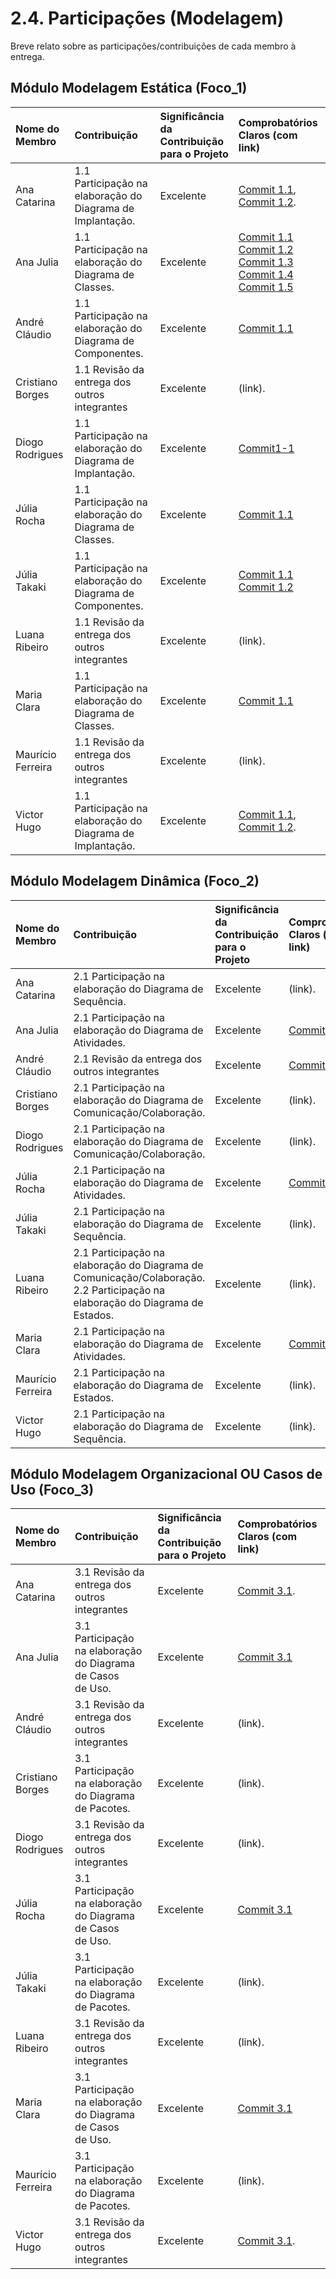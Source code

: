 # 2.4. Participações (Modelagem)

Breve relato sobre as participações/contribuições de cada membro à entrega. 

## Módulo Modelagem Estática (Foco_1)

| Nome do Membro       | Contribuição                                              | Significância da Contribuição para o Projeto | Comprobatórios Claros (com link) |
|:--------------------|:---------------------------------------------------------|:--------------------------------------------|:---------------------------------|
| Ana Catarina         | 1.1 Participação na elaboração do Diagrama de Implantação.    | Excelente                                         | [Commit 1.1](https://github.com/UnBArqDsw2025-1-Turma02/2025.1-T02-_G1_JogoEducacional_Entrega_02/commit/3dc41d2d6a9f5f488e808c665c220d7e9f26b2be), [Commit 1.2](https://github.com/UnBArqDsw2025-1-Turma02/2025.1-T02-_G1_JogoEducacional_Entrega_02/commit/bd64b0c2b1f3326e0ce5b355920ce8de04b7e7dc). |
| Ana Julia            | 1.1 Participação na elaboração do Diagrama de Classes.    | Excelente                                   | [Commit 1.1](https://github.com/UnBArqDsw2025-1-Turma02/2025.1-T02-_G1_JogoEducacional_Entrega_02/commit/e7e1d97e6bf70565d7660e5bc9619a8e4bdd90c0)<br>[Commit 1.2](https://github.com/UnBArqDsw2025-1-Turma02/2025.1-T02-_G1_JogoEducacional_Entrega_02/commit/44e698e8de1f7f63b3f652b4aa495bafbb85eb73)<br>[Commit 1.3](https://github.com/UnBArqDsw2025-1-Turma02/2025.1-T02-_G1_JogoEducacional_Entrega_02/commit/522b5323802e51135558e84a5bb079df4c965b3e)<br>[Commit 1.4](https://github.com/UnBArqDsw2025-1-Turma02/2025.1-T02-_G1_JogoEducacional_Entrega_02/commit/972f8c7c9c5177fdc9f04618ae338809f7bff46e)<br>[Commit 1.5](https://github.com/UnBArqDsw2025-1-Turma02/2025.1-T02-_G1_JogoEducacional_Entrega_02/commit/6fc50ad50491beea08e8099698df73ed44e21fcc)                     |
| André Cláudio        | 1.1 Participação na elaboração do Diagrama de Componentes.    | Excelente                                         | [Commit 1.1](https://github.com/UnBArqDsw2025-1-Turma02/2025.1-T02-_G1_JogoEducacional_Entrega_02/commit/8ed16a43498f9d57cc00e75c5d9656d6dd191411)<br>                         |
| Cristiano Borges     | 1.1 Revisão da entrega dos outros integrantes   | Excelente                                         | (link).                         |
| Diogo Rodrigues      | 1.1 Participação na elaboração do Diagrama de Implantação.    | Excelente                                         |[Commit1-1](https://github.com/UnBArqDsw2025-1-Turma02/2025.1-T02-_G1_JogoEducacional_Entrega_02/commit/3dc41d2d6a9f5f488e808c665c220d7e9f26b2be)                         |
| Júlia Rocha          | 1.1 Participação na elaboração do Diagrama de Classes.    | Excelente                                   | [Commit 1.1](https://github.com/UnBArqDsw2025-1-Turma02/2025.1-T02-_G1_JogoEducacional_Entrega_02/commit/6fc50ad50491beea08e8099698df73ed44e21fcc)<br>                         |
| Júlia Takaki         | 1.1 Participação na elaboração do Diagrama de Componentes.    | Excelente                                         | [Commit 1.1](https://github.com/UnBArqDsw2025-1-Turma02/2025.1-T02-_G1_JogoEducacional_Entrega_02/commit/8ed16a43498f9d57cc00e75c5d9656d6dd191411)<br>[Commit 1.2](https://github.com/UnBArqDsw2025-1-Turma02/2025.1-T02-_G1_JogoEducacional_Entrega_02/commit/202f6d023893686df4889c62615f35904a61e6b4)                         |
| Luana Ribeiro        | 1.1 Revisão da entrega dos outros integrantes  | Excelente                                         | (link).                         |
| Maria Clara          | 1.1 Participação na elaboração do Diagrama de Classes.    | Excelente                                   | [Commit 1.1](https://github.com/UnBArqDsw2025-1-Turma02/2025.1-T02-_G1_JogoEducacional_Entrega_02/commit/6fc50ad50491beea08e8099698df73ed44e21fcc)<br>                         |
| Maurício Ferreira    | 1.1 Revisão da entrega dos outros integrantes   | Excelente                                         | (link).                         |
| Victor Hugo          | 1.1 Participação na elaboração do Diagrama de Implantação.    | Excelente                                         | [Commit 1.1](https://github.com/UnBArqDsw2025-1-Turma02/2025.1-T02-_G1_JogoEducacional_Entrega_02/commit/3dc41d2d6a9f5f488e808c665c220d7e9f26b2be), [Commit 1.2](https://github.com/UnBArqDsw2025-1-Turma02/2025.1-T02-_G1_JogoEducacional_Entrega_02/commit/bd64b0c2b1f3326e0ce5b355920ce8de04b7e7dc).                         |

## Módulo Modelagem Dinâmica (Foco_2)

| Nome do Membro       | Contribuição                                              | Significância da Contribuição para o Projeto | Comprobatórios Claros (com link) |
|:--------------------|:---------------------------------------------------------|:--------------------------------------------|:---------------------------------|
| Ana Catarina         | 2.1 Participação na elaboração do Diagrama de Sequência.    | Excelente                                   | (link).                         |
| Ana Julia            | 2.1 Participação na elaboração do Diagrama de Atividades.    | Excelente                                         | [Commit 2.1](https://github.com/UnBArqDsw2025-1-Turma02/2025.1-T02-_G1_JogoEducacional_Entrega_02/commit/8e19d14a0f4546188e76b5f1c2f29149f1452649)<br>                    |
| André Cláudio        | 2.1 Revisão da entrega dos outros integrantes  | Excelente                                   | [Commit 2.1](https://github.com/UnBArqDsw2025-1-Turma02/2025.1-T02-_G1_JogoEducacional_Entrega_02/commit/3b2ba6026818a6ea298a48384690d38b190dfcca)<br>                        |
| Cristiano Borges     | 2.1 Participação na elaboração do Diagrama de Comunicação/Colaboração.    | Excelente                                         | (link).                         |
| Diogo Rodrigues      | 2.1 Participação na elaboração do Diagrama de Comunicação/Colaboração.    | Excelente                                         | (link).                         |
| Júlia Rocha          | 2.1 Participação na elaboração do Diagrama de Atividades.    | Excelente                                         | [Commit 2.1](https://github.com/UnBArqDsw2025-1-Turma02/2025.1-T02-_G1_JogoEducacional_Entrega_02/commit/8e19d14a0f4546188e76b5f1c2f29149f1452649)<br>                         |
| Júlia Takaki         | 2.1 Participação na elaboração do Diagrama de Sequência.    | Excelente                                   | (link).                         |
| Luana Ribeiro        | 2.1 Participação na elaboração do Diagrama de Comunicação/Colaboração.<br>2.2 Participação na elaboração do Diagrama de Estados.    | Excelente                                         | (link).                         |
| Maria Clara          | 2.1 Participação na elaboração do Diagrama de Atividades.    | Excelente                                         | [Commit 2.1](https://github.com/UnBArqDsw2025-1-Turma02/2025.1-T02-_G1_JogoEducacional_Entrega_02/commit/8e19d14a0f4546188e76b5f1c2f29149f1452649)<br>                         |
| Maurício Ferreira    | 2.1 Participação na elaboração do Diagrama de Estados.    | Excelente                                         | (link).                         |
| Victor Hugo          | 2.1 Participação na elaboração do Diagrama de Sequência.    | Excelente                                   | (link).                         |

## Módulo Modelagem Organizacional OU Casos de Uso (Foco_3)

| Nome do Membro       | Contribuição                                              | Significância da Contribuição para o Projeto | Comprobatórios Claros (com link) |
|:--------------------|:---------------------------------------------------------|:--------------------------------------------|:---------------------------------|
| Ana Catarina         | 3.1 Revisão da entrega dos outros integrantes    | Excelente                                         | [Commit 3.1](https://github.com/UnBArqDsw2025-1-Turma02/2025.1-T02-_G1_JogoEducacional_Entrega_02/commit/2de1f73ebe9fd1e4b831b0a3da621b130760da39).                         |
| Ana Julia            | 3.1 Participação na elaboração do Diagrama de Casos de Uso.    | Excelente                                         | [Commit 3.1](https://github.com/UnBArqDsw2025-1-Turma02/2025.1-T02-_G1_JogoEducacional_Entrega_02/commit/3c6a187d699cdbb8064c1c4aaaef1c332d754503)<br>                      |
| André Cláudio        | 3.1 Revisão da entrega dos outros integrantes    | Excelente                                         | (link).                         |
| Cristiano Borges     | 3.1 Participação na elaboração do Diagrama de Pacotes.    | Excelente                                   | (link).                         |
| Diogo Rodrigues      | 3.1 Revisão da entrega dos outros integrantes    | Excelente                                         | (link).                         |
| Júlia Rocha          | 3.1 Participação na elaboração do Diagrama de Casos de Uso.    | Excelente                                         | [Commit 3.1](https://github.com/UnBArqDsw2025-1-Turma02/2025.1-T02-_G1_JogoEducacional_Entrega_02/commit/3c6a187d699cdbb8064c1c4aaaef1c332d754503)<br>                        |
| Júlia Takaki         | 3.1 Participação na elaboração do Diagrama de Pacotes.    | Excelente                                         | (link).                         |
| Luana Ribeiro        | 3.1 Revisão da entrega dos outros integrantes    | Excelente                                   | (link).                         |
| Maria Clara          | 3.1 Participação na elaboração do Diagrama de Casos de Uso.    | Excelente                                         | [Commit 3.1](https://github.com/UnBArqDsw2025-1-Turma02/2025.1-T02-_G1_JogoEducacional_Entrega_02/commit/3c6a187d699cdbb8064c1c4aaaef1c332d754503)<br>                         |
| Maurício Ferreira    | 3.1 Participação na elaboração do Diagrama de Pacotes.    | Excelente                                   | (link).                         |
| Victor Hugo          | 3.1 Revisão da entrega dos outros integrantes    | Excelente                                         | [Commit 3.1](https://github.com/UnBArqDsw2025-1-Turma02/2025.1-T02-_G1_JogoEducacional_Entrega_02/commit/2de1f73ebe9fd1e4b831b0a3da621b130760da39).                         |
